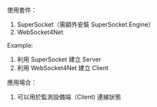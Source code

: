 使用套件：
1. SuperSocket（需額外安裝 SuperSocket.Engine）
2. WebSocket4Net

Example:
1. 利用 SuperSocket 建立 Server
2. 利用 WebSocket4Net 建立 Client

應用場合：
1. 可以用於監測設備端（Client) 連線狀態
